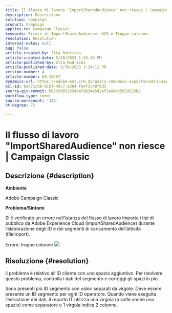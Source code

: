```yaml
---
title: Il flusso di lavoro "ImportSharedAudience" non riesce | Campaign Classic
description: Descrizione
solution: Campaign
product: Campaign
applies-to: Campaign Classic
keywords: Errore di ImportSharedAudience, KCS e Troppe colonne.
resolution: Resolution
internal-notes: null
bug: false
article-created-by: Zita Rodricks
article-created-date: 5/30/2023 1:33:39 PM
article-published-by: Zita Rodricks
article-published-date: 5/30/2023 1:34:11 PM
version-number: 4
article-number: KA-19457
dynamics-url: https://adobe-ent.crm.dynamics.com/main.aspx?forceUCI=1&pagetype=entityrecord&etn=knowledgearticle&id=da89e594-eefe-ed11-8f6e-6045bd0063aa
exl-id: bad71cb8-015f-45c7-a364-fe473c48fbd3
source-git-commit: b65c5d951354da79e34a5d2ef2e4abc5859523b2
workflow-type: tm+mt
source-wordcount: '125'
ht-degree: 7%

---
```


# Il flusso di lavoro &quot;ImportSharedAudience&quot; non riesce | Campaign Classic

## Descrizione {#description}


<b>Ambiente</b>

Adobe Campaign Classic

<b>Problema/Sintomi</b>

Si è verificato un errore nell’istanza del flusso di lavoro Importa i tipi di pubblico da Adobe Experience Cloud (importSharedAudience) durante l’elaborazione degli ID e dei segmenti di caricamento dell’attività (fileImport).

Errore: troppe colonne
![](https://adobe.sharepoint.com/sites/D365EntAttachments/account/604485c9-a5ed-e811-a94a-000d3a34e4b0/incident/E-000185882/Fileimport%20Error.png)

## Risoluzione {#resolution}


Il problema è relativo all’ID cliente con uno spazio aggiuntivo. Per risolvere questo problema, controlla i dati del segmento e correggi gli spazi in più.

Sono presenti più ID segmento con valori separati da virgole. Deve essere presente un ID segmento per ogni ID operatore. Quando viene eseguita l’estrazione dei dati, il reparto IT utilizza una virgola (a volte anche uno spazio) come separatore e 1 virgola indica 2 colonne.
